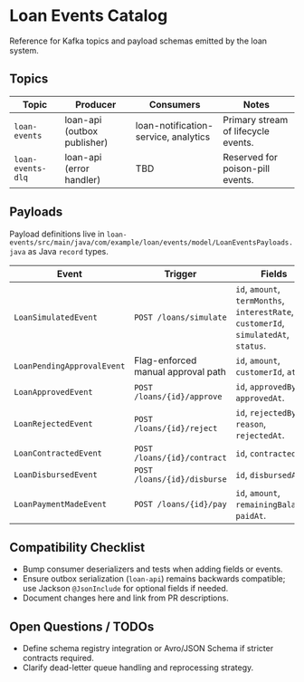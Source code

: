 # Loan Events Catalog

Reference for Kafka topics and payload schemas emitted by the loan system.

## Topics
| Topic | Producer | Consumers | Notes |
| --- | --- | --- | --- |
| `loan-events` | loan-api (outbox publisher) | loan-notification-service, analytics | Primary stream of lifecycle events. |
| `loan-events-dlq` | loan-api (error handler) | TBD | Reserved for poison-pill events. |

## Payloads
Payload definitions live in `loan-events/src/main/java/com/example/loan/events/model/LoanEventsPayloads.java` as Java `record` types.

| Event | Trigger | Fields |
| --- | --- | --- |
| `LoanSimulatedEvent` | `POST /loans/simulate` | `id`, `amount`, `termMonths`, `interestRate`, `customerId`, `simulatedAt`, `status`. |
| `LoanPendingApprovalEvent` | Flag-enforced manual approval path | `id`, `amount`, `customerId`, `at`. |
| `LoanApprovedEvent` | `POST /loans/{id}/approve` | `id`, `approvedBy`, `approvedAt`. |
| `LoanRejectedEvent` | `POST /loans/{id}/reject` | `id`, `rejectedBy`, `reason`, `rejectedAt`. |
| `LoanContractedEvent` | `POST /loans/{id}/contract` | `id`, `contractedAt`. |
| `LoanDisbursedEvent` | `POST /loans/{id}/disburse` | `id`, `disbursedAt`. |
| `LoanPaymentMadeEvent` | `POST /loans/{id}/pay` | `id`, `amount`, `remainingBalance`, `paidAt`. |

## Compatibility Checklist
- Bump consumer deserializers and tests when adding fields or events.
- Ensure outbox serialization (`loan-api`) remains backwards compatible; use Jackson `@JsonInclude` for optional fields if needed.
- Document changes here and link from PR descriptions.

## Open Questions / TODOs
- Define schema registry integration or Avro/JSON Schema if stricter contracts required.
- Clarify dead-letter queue handling and reprocessing strategy.
